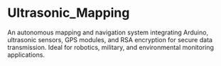 # Ultrasonic_Mapping
An autonomous mapping and navigation system integrating Arduino, ultrasonic sensors, GPS modules, and RSA encryption for secure data transmission. Ideal for robotics, military, and environmental monitoring applications.
